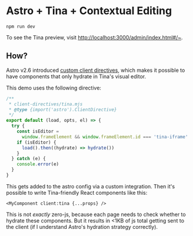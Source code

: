 # Astro + Tina + Contextual Editing

```
npm run dev
```

To see the Tina preview, visit 
[http://localhost:3000/admin/index.html#/~](http://localhost:3000/admin/index.html#/~).

## How?

Astro v2.6 introduced [custom client 
directives](https://docs.astro.build/en/reference/directives-reference/#custom-client-directives), 
which makes it possible to have components that only hydrate in Tina's visual 
editor.

This demo uses the following directive:

```mjs
/**
 * client-directives/tina.mjs
 * @type {import('astro').ClientDirective}
 */
export default (load, opts, el) => {
  try {
    const isEditor =
      window.frameElement && window.frameElement.id === 'tina-iframe'
    if (isEditor) {
      load().then((hydrate) => hydrate())
    }
  } catch (e) {
    console.error(e)
  }
}
```

This gets added to the astro config via a custom integration. Then it's 
possible to write Tina-friendly React components like this:

```astro
<MyComponent client:tina {...props} />
```

This is not _exactly_ zero-js, because each page needs to check whether to 
hydrate these components. But it results in <1KB of js total getting sent to 
the client (if I understand Astro's hydration strategy correctly).
